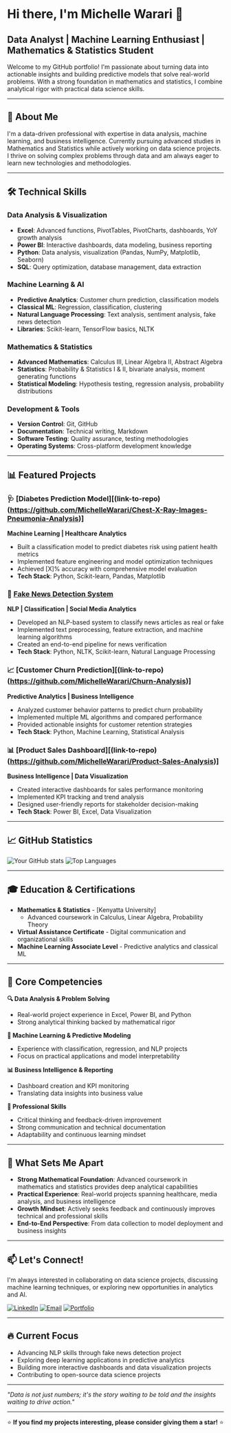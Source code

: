 # Hi there, I'm Michelle Warari 👋

## Data Analyst | Machine Learning Enthusiast | Mathematics & Statistics Student

Welcome to my GitHub portfolio! I'm passionate about turning data into actionable insights and building predictive models that solve real-world problems. With a strong foundation in mathematics and statistics, I combine analytical rigor with practical data science skills.

---

## 🚀 About Me

I'm a data-driven professional with expertise in data analysis, machine learning, and business intelligence. Currently pursuing advanced studies in Mathematics and Statistics while actively working on data science projects. I thrive on solving complex problems through data and am always eager to learn new technologies and methodologies.

---

## 🛠️ Technical Skills

### **Data Analysis & Visualization**
- **Excel**: Advanced functions, PivotTables, PivotCharts, dashboards, YoY growth analysis
- **Power BI**: Interactive dashboards, data modeling, business reporting
- **Python**: Data analysis, visualization (Pandas, NumPy, Matplotlib, Seaborn)
- **SQL**: Query optimization, database management, data extraction

### **Machine Learning & AI**
- **Predictive Analytics**: Customer churn prediction, classification models
- **Classical ML**: Regression, classification, clustering
- **Natural Language Processing**: Text analysis, sentiment analysis, fake news detection
- **Libraries**: Scikit-learn, TensorFlow basics, NLTK

### **Mathematics & Statistics**
- **Advanced Mathematics**: Calculus III, Linear Algebra II, Abstract Algebra
- **Statistics**: Probability & Statistics I & II, bivariate analysis, moment generating functions
- **Statistical Modeling**: Hypothesis testing, regression analysis, probability distributions

### **Development & Tools**
- **Version Control**: Git, GitHub
- **Documentation**: Technical writing, Markdown
- **Software Testing**: Quality assurance, testing methodologies
- **Operating Systems**: Cross-platform development knowledge

---

## 📊 Featured Projects

### 🩺 [Diabetes Prediction Model][(link-to-repo)(https://github.com/MichelleWarari/Chest-X-Ray-Images-Pneumonia-Analysis)]
**Machine Learning | Healthcare Analytics**
- Built a classification model to predict diabetes risk using patient health metrics
- Implemented feature engineering and model optimization techniques
- Achieved [X]% accuracy with comprehensive model evaluation
- **Tech Stack**: Python, Scikit-learn, Pandas, Matplotlib

### 📰 [Fake News Detection System](link-to-repo)
**NLP | Classification | Social Media Analytics**
- Developed an NLP-based system to classify news articles as real or fake
- Implemented text preprocessing, feature extraction, and machine learning algorithms
- Created an end-to-end pipeline for news verification
- **Tech Stack**: Python, NLTK, Scikit-learn, Natural Language Processing

### 📈 [Customer Churn Prediction][(link-to-repo)(https://github.com/MichelleWarari/Churn-Analysis)]
**Predictive Analytics | Business Intelligence**
- Analyzed customer behavior patterns to predict churn probability
- Implemented multiple ML algorithms and compared performance
- Provided actionable insights for customer retention strategies
- **Tech Stack**: Python, Machine Learning, Statistical Analysis

### 📊 [Product Sales Dashboard][(link-to-repo)(https://github.com/MichelleWarari/Product-Sales-Analysis)]
**Business Intelligence | Data Visualization**
- Created interactive dashboards for sales performance monitoring
- Implemented KPI tracking and trend analysis
- Designed user-friendly reports for stakeholder decision-making
- **Tech Stack**: Power BI, Excel, Data Visualization

---

## 📈 GitHub Statistics

![Your GitHub stats](https://github-readme-stats.vercel.app/api?username=MichelleWarari&show_icons=true&theme=radical)
![Top Languages](https://github-readme-stats.vercel.app/api/top-langs/?username=MichelleWarari&layout=compact&theme=radical)

---

## 🎓 Education & Certifications

- **Mathematics & Statistics** - [Kenyatta University]
  - Advanced coursework in Calculus, Linear Algebra, Probability Theory
- **Virtual Assistance Certificate** - Digital communication and organizational skills
- **Machine Learning Associate Level** - Predictive analytics and classical ML

---

## 💼 Core Competencies

**🔍 Data Analysis & Problem Solving**
- Real-world project experience in Excel, Power BI, and Python
- Strong analytical thinking backed by mathematical rigor

**🤖 Machine Learning & Predictive Modeling**
- Experience with classification, regression, and NLP projects
- Focus on practical applications and model interpretability

**📊 Business Intelligence & Reporting**
- Dashboard creation and KPI monitoring
- Translating data insights into business value

**🎯 Professional Skills**
- Critical thinking and feedback-driven improvement
- Strong communication and technical documentation
- Adaptability and continuous learning mindset

---

## 🌟 What Sets Me Apart

- **Strong Mathematical Foundation**: Advanced coursework in mathematics and statistics provides deep analytical capabilities
- **Practical Experience**: Real-world projects spanning healthcare, media analysis, and business intelligence
- **Growth Mindset**: Actively seeks feedback and continuously improves technical and professional skills
- **End-to-End Perspective**: From data collection to model deployment and business insights

---

## 📫 Let's Connect!

I'm always interested in collaborating on data science projects, discussing machine learning techniques, or exploring new opportunities in analytics and AI.

[![LinkedIn](https://img.shields.io/badge/LinkedIn-0077B5?style=for-the-badge&logo=linkedin&logoColor=white)](linkedin.com/in/michelle-wanjiku-95b504370)
[![Email](https://img.shields.io/badge/Email-D14836?style=for-the-badge&logo=gmail&logoColor=white)](mailto:wararimitchell@gmail.com)
[![Portfolio](https://img.shields.io/badge/Portfolio-000000?style=for-the-badge&logo=About.me&logoColor=white)](your-portfolio-url)

---

## 🔥 Current Focus

- Advancing NLP skills through fake news detection project
- Exploring deep learning applications in predictive analytics  
- Building more interactive dashboards and data visualization projects
- Contributing to open-source data science projects

---

*"Data is not just numbers; it's the story waiting to be told and the insights waiting to drive action."*

---

⭐ **If you find my projects interesting, please consider giving them a star!** ⭐
